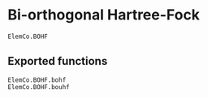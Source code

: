 # Bi-orthogonal Hartree-Fock 

```@docs
ElemCo.BOHF
```

## Exported functions

```@docs
ElemCo.BOHF.bohf
ElemCo.BOHF.bouhf
```